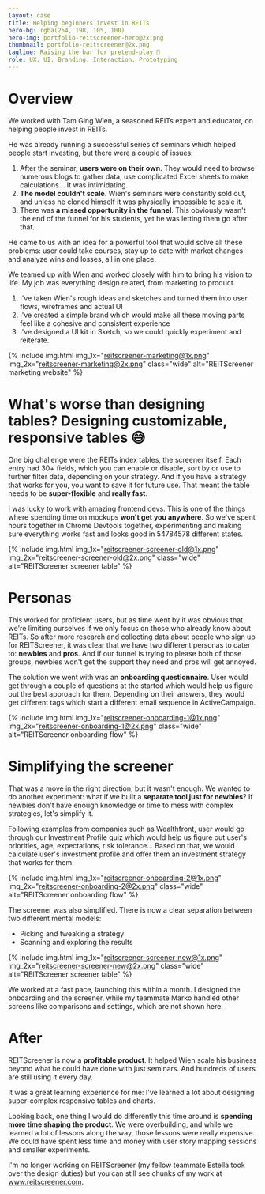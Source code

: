```yaml
---
layout: case
title: Helping beginners invest in REITs
hero-bg: rgba(254, 198, 105, 100)
hero-img: portfolio-reitscreener-hero@2x.png
thumbnail: portfolio-reitscreener@2x.png
tagline: Raising the bar for pretend-play 👶
role: UX, UI, Branding, Interaction, Prototyping
---
```

# Overview
We worked with Tam Ging Wien, a seasoned REITs expert and educator, on helping people invest in REITs.

He was already running a successful series of seminars which helped people start investing, but there were a couple of issues:
1. After the seminar, **users were on their own**. They would need  to browse numerous blogs to gather data, use complicated Excel sheets to make calculations... It was intimidating.
2. **The model couldn't scale**. Wien's seminars were constantly sold out, and unless he cloned himself it was physically impossible to scale it.
3. There was **a missed opportunity in the funnel**. This obviously wasn't the end of the funnel for his students, yet he was letting them go after that.

He came to us with an idea for a powerful tool that would solve all these problems: user could take courses, stay up to date with market changes and analyze wins and losses, all in one place.

We teamed up with Wien and worked closely with him to bring his vision to life. My job was everything design related, from marketing to product.
1. I've taken Wien's rough ideas and sketches and turned them into user flows, wireframes and actual UI
2. I've created a simple brand which would make all these moving parts feel like a cohesive and consistent experience
3. I've designed a UI kit in Sketch, so we could quickly experiment and reiterate.

{% include img.html img_1x="reitscreener-marketing@1x.png" img_2x="reitscreener-marketing@2x.png" class="wide" alt="REITScreener marketing website" %}

# What's worse than designing tables? Designing customizable, responsive tables 😅
One big challenge were the REITs index tables, the screener itself. Each entry had 30+ fields, which you can enable or disable, sort by or use to further filter data, depending on your strategy. And if you have a strategy that works for you, you want to save it for future use. That meant the table needs to be **super-flexible** and **really fast**.

I was lucky to work with amazing frontend devs. This is one of the things where spending time on mockups **won't get you anywhere**. So we've spent hours together in Chrome Devtools together, experimenting and making sure everything works fast and looks good in 54784578 different states.

{% include img.html img_1x="reitscreener-screener-old@1x.png" img_2x="reitscreener-screener-old@2x.png" class="wide" alt="REITScreener screener table" %}

# Personas
This worked for proficient users, but as time went by it was obvious that we're limiting ourselves if we only focus on those who already know about REITs. So after more research and collecting data about people who sign up for REITScreener, it was clear that we have two different personas to cater to: **newbies** and **pros**. And if our funnel is trying to please both of those groups, newbies won't get the support they need and pros will get annoyed.

The solution we went with was an **onboarding questionnaire**. User would get through a couple of questions at the started which would help us figure out the best approach for them. Depending on their answers, they would get different tags which start a different email sequence in ActiveCampaign.

{% include img.html img_1x="reitscreener-onboarding-1@1x.png" img_2x="reitscreener-onboarding-1@2x.png" class="wide" alt="REITScreener onboarding flow" %}

# Simplifying the screener
That was a move in the right direction, but it wasn't enough. We wanted to do another experiment: what if we built a **separate tool just for newbies**? If newbies don't have enough knowledge or time to mess with complex strategies, let's simplify it.

Following examples from companies such as Wealthfront, user would go through our Investment Profile quiz which would help us figure out user's priorities, age, expectations, risk tolerance... Based on that, we would calculate user's investment profile and offer them an investment strategy that works for them.

{% include img.html img_1x="reitscreener-onboarding-2@1x.png" img_2x="reitscreener-onboarding-2@2x.png" class="wide" alt="REITScreener onboarding flow" %}

The screener was also simplified. There is now a clear separation between two different mental models:
- Picking and tweaking a strategy
- Scanning and exploring the results

{% include img.html img_1x="reitscreener-screener-new@1x.png" img_2x="reitscreener-screener-new@2x.png" class="wide" alt="REITScreener screener table" %}

We worked at a fast pace, launching this within a month. I designed the onboarding and the screener, while my teammate Marko handled other screens like comparisons and settings, which are not shown here.

# After
REITScreener is now a **profitable product**. It helped Wien scale his business beyond what he could have done with just seminars. And hundreds of users are still using it every day.

It was a great learning experience for me: I've learned a lot about designing super-complex responsive tables and charts.

Looking back, one thing I would do differently this time around is **spending more time shaping the product**. We were overbuilding, and while we learned a lot of lessons along the way, those lessons were really expensive. We could have spent less time and money with user story mapping sessions and smaller experiments.

I'm no longer working on REITScreener (my fellow teammate Estella took over the design duties) but you can still see chunks of my work at www.reitscreener.com.